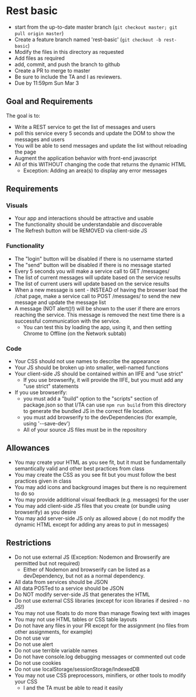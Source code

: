 # Rest basic

* start from the up-to-date master branch (`git checkout master; git pull origin master`)
* Create a feature branch named 'rest-basic' (`git checkout -b rest-basic`)
* Modify the files in this directory as requested
* Add files as required
* add, commit, and push the branch to github
* Create a PR to merge to master
* Be sure to include the TA and I as reviewers.  
* Due by 11:59pm Sun Mar 3

## Goal and Requirements

The goal is to:
* Write a REST service to get the list of messages and users
* poll this service every 5 seconds and update the DOM to show the messages and users
* You will be able to send messages and update the list without reloading the page
* Augment the application behavior with front-end javascript
* All of this WITHOUT changing the code that returns the dynamic HTML
  * Exception: Adding an area(s) to display any error messages

## Requirements

### Visuals

* Your app and interactions should be attractive and usable
* The functionality should be understandable and discoverable
* The Refresh button will be REMOVED via client-side JS

### Functionality
* The "login" button will be disabled if there is no username started
* The "send" button will be disabled if there is no message started
* Every 5 seconds you will make a service call to GET /messages/
* The list of current messages will update based on the service results
* The list of current users will update based on the service results
* When a new message is sent - INSTEAD of having the browser load the /chat page, make a service call to POST /messages/ to send the new message and update the message list
* A message (NOT alert()!) will be shown to the user if there are errors reaching the service.  This message is removed the next time there is a successful communication with the service.
   * You can test this by loading the app, using it, and then setting Chrome to Offline (on the Network subtab)

### Code
* Your CSS should not use names to describe the appearance
* Your JS should be broken up into smaller, well-named functions
* Your client-side JS should be contained within an IIFE and "use strict"
    * If you use browserify, it will provide the IIFE, but you must add any "use strict" statements    
* If you use browserify:
    * you must add a "build" option to the "scripts" section of package.json so that I/TA can use `npm run build` from this directory to generate the bundled JS in the correct file location.  
    * you must add browserify to the devDependencies (for example, using '--save-dev')
    * All of your source JS files must be in the repository

## Allowances
* You may create your HTML as you see fit, but it must be fundamentally semantically valid and other best practices from class
* You may create the CSS as you see fit but you must follow the best practices given in class
* You may add icons and background images but there is no requirement to do so
* You may provide additional visual feedback (e.g. messages) for the user
* You may add client-side JS files that you create (or bundle using browserify) as you desire
* You may add server-side JS only as allowed above ( do not modify the dynamic HTML except for adding any areas to put in messages)

## Restrictions
* Do not use external JS (Exception: Nodemon and Browserify are permitted but not required)
   * Either of Nodemon and browserify can be listed as a devDependency, but not as a normal dependency.
* All data from services should be JSON
* All data POSTed to a service should be JSON
* Do NOT modify server-side JS that generates the HTML
* Do not use external CSS libraries (except for icon libraries if desired - no JS!)
* You may not use floats to do more than manage flowing text with images
* You may not use HTML tables or CSS table layouts
* Do not have any files in your PR except for the assignment (no files from other assignments, for example)
* Do not use var
* Do not use alert
* Do not use terrible variable names
* Do not have console.log debugging messages or commented out code
* Do not use cookies
* Do not use localStorage/sessionStorage/IndexedDB
* You may not use CSS preprocessors, minifiers, or other tools to modify your CSS
  * I and the TA must be able to read it easily
